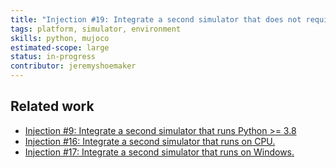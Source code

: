 ```yaml
---
title: "Injection #19: Integrate a second simulator that does not require conda."
tags: platform, simulator, environment
skills: python, mujoco
estimated-scope: large
status: in-progress
contributor: jeremyshoemaker
---
```


## Related work

- [Injection #9: Integrate a second simulator that runs Python >= 3.8](./injection-9-integrate-a-second-simulator-that-runs-python-gte-38.md)
- [Injection #16: Integrate a second simulator that runs on CPU.](./injection-16-integrate-a-second-simulator-that-runs-on-cpu.md)
- [Injection #17: Integrate a second simulator that runs on Windows.](./injection-17-integrate-a-second-simulator-that-runs-on-windows.md)
